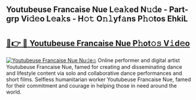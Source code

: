 ## Youtubeuse Francaise Nue L𝚎a𝚔ed N𝚞𝚍e - Part-grp Vi𝚍𝚎o L𝚎a𝚔s - H𝚘𝚝 O𝚗𝚕yf𝚊ns P𝚑𝚘tos EhkiL

# <h2><a href="http://kfelwl.oniu.top/?m=Youtubeuse+Francaise+Nue">🔗👉 🔴 Youtubeuse Francaise Nue P𝚑ot𝚘𝚜 V𝚒d𝚎o</a></h2>

[![Youtubeuse Francaise Nue Nu𝚍e𝚜](https://i.imgur.com/0qMVB7G.gif)](http://kfelwl.oniu.top/?m=Youtubeuse+Francaise+Nue)
Online performer and digital artist Youtubeuse Francaise Nue, famed for creating and disseminating dance and lifestyle content via solo and collaborative dance performances and short films. Selfless humanitarian worker Youtubeuse Francaise Nue, famed for their commitment and courage in helping those in need around the world.  
